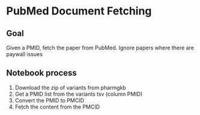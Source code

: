 # PubMed Document Fetching
## Goal
Given a PMID, fetch the paper from PubMed. Ignore papers where there are paywall issues

## Notebook process
1. Download the zip of variants from pharmgkb
2. Get a PMID list from the variants tsv (column PMID)
3. Convert the PMID to PMCID 
4. Fetch the content from the PMCID